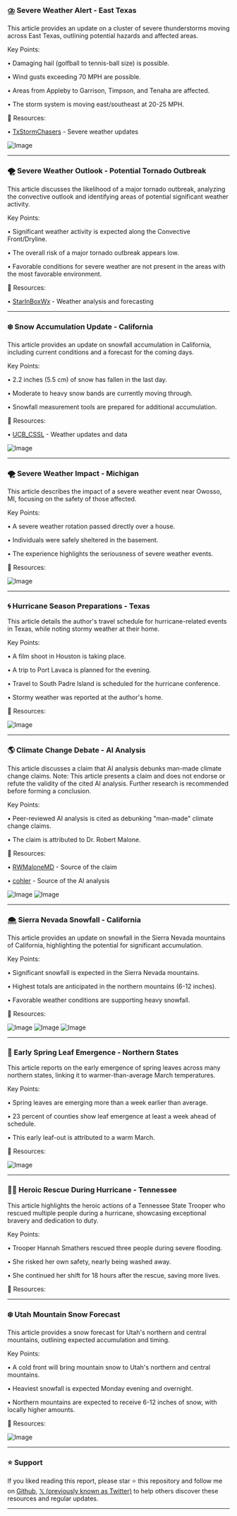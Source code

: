 ### ⛈️ Severe Weather Alert - East Texas

This article provides an update on a cluster of severe thunderstorms moving across East Texas, outlining potential hazards and affected areas.

Key Points:

• Damaging hail (golfball to tennis-ball size) is possible.


• Wind gusts exceeding 70 MPH are possible.


• Areas from Appleby to Garrison, Timpson, and Tenaha are affected.


• The storm system is moving east/southeast at 20-25 MPH.


🔗 Resources:

• [TxStormChasers](https://x.com/TxStormChasers) - Severe weather updates


![Image](https://pbs.twimg.com/media/GnVl8yNWUAAf8be?format=jpg&name=small)


---
### 🌪️ Severe Weather Outlook - Potential Tornado Outbreak

This article discusses the likelihood of a major tornado outbreak, analyzing the convective outlook and identifying areas of potential significant weather activity.

Key Points:

• Significant weather activity is expected along the Convective Front/Dryline.


• The overall risk of a major tornado outbreak appears low.


•  Favorable conditions for severe weather are not present in the areas with the most favorable environment.



🔗 Resources:

• [StarInBoxWx](https://x.com/StarInBoxWx) - Weather analysis and forecasting



---
### ❄️ Snow Accumulation Update - California

This article provides an update on snowfall accumulation in California, including current conditions and a forecast for the coming days.

Key Points:

• 2.2 inches (5.5 cm) of snow has fallen in the last day.


• Moderate to heavy snow bands are currently moving through.


• Snowfall measurement tools are prepared for additional accumulation.



🔗 Resources:

• [UCB_CSSL](https://x.com/UCB_CSSL) - Weather updates and data


![Image](https://pbs.twimg.com/ext_tw_video_thumb/1906381691649998848/pu/img/ETmTtBinC-9XjzUh.jpg)


---
### 🌪️ Severe Weather Impact - Michigan

This article describes the impact of a severe weather event near Owosso, MI, focusing on the safety of those affected.

Key Points:

• A severe weather rotation passed directly over a house.


• Individuals were safely sheltered in the basement.


• The experience highlights the seriousness of severe weather events.



🔗 Resources:


![Image](https://pbs.twimg.com/media/GnVO2CzW4AAd4K0?format=jpg&name=small)

---
### 🌀 Hurricane Season Preparations - Texas

This article details the author's travel schedule for hurricane-related events in Texas, while noting stormy weather at their home.

Key Points:

• A film shoot in Houston is taking place.


• A trip to Port Lavaca is planned for the evening.


• Travel to South Padre Island is scheduled for the hurricane conference.


• Stormy weather was reported at the author's home.

🔗 Resources:


![Image](https://pbs.twimg.com/media/GnU3-zEXcAAIMmJ?format=jpg&name=small)


---
### 🌎 Climate Change Debate - AI Analysis

This article discusses a claim that AI analysis debunks man-made climate change claims.  Note:  This article presents a claim and does not endorse or refute the validity of the cited AI analysis.  Further research is recommended before forming a conclusion.

Key Points:

• Peer-reviewed AI analysis is cited as debunking "man-made" climate change claims.


• The claim is attributed to Dr. Robert Malone.



🔗 Resources:

• [RWMaloneMD](https://x.com/RWMaloneMD) - Source of the claim


• [cohler](https://x.com/cohler) -  Source of the AI analysis


![Image](https://pbs.twimg.com/ext_tw_video_thumb/1906462382806773760/pu/img/UV6Jolj3pzFakgKL.jpg)
![Image](https://pbs.twimg.com/media/Gml74AmaEAA39yn?format=jpg&name=240x240)


---
### 🌨️ Sierra Nevada Snowfall - California

This article provides an update on snowfall in the Sierra Nevada mountains of California, highlighting the potential for significant accumulation.

Key Points:

• Significant snowfall is expected in the Sierra Nevada mountains.


• Highest totals are anticipated in the northern mountains (6-12 inches).


•  Favorable weather conditions are supporting heavy snowfall.


🔗 Resources:


![Image](https://pbs.twimg.com/media/GnUmWWtagAAPAxz?format=jpg&name=240x240)
![Image](https://pbs.twimg.com/media/GnUmX3eacAAK1DT?format=jpg&name=120x120)
![Image](https://pbs.twimg.com/media/GnUmX4abIAAP2QM?format=jpg&name=120x120)


---
### 🌱 Early Spring Leaf Emergence - Northern States

This article reports on the early emergence of spring leaves across many northern states, linking it to warmer-than-average March temperatures.

Key Points:

• Spring leaves are emerging more than a week earlier than average.


• 23 percent of counties show leaf emergence at least a week ahead of schedule.


• This early leaf-out is attributed to a warm March.


🔗 Resources:


![Image](https://pbs.twimg.com/media/GnUcr8ibAAAIpVa?format=jpg&name=small)


---
### 👮‍♀️ Heroic Rescue During Hurricane - Tennessee

This article highlights the heroic actions of a Tennessee State Trooper who rescued multiple people during a hurricane, showcasing exceptional bravery and dedication to duty.

Key Points:

• Trooper Hannah Smathers rescued three people during severe flooding.


• She risked her own safety, nearly being washed away.


• She continued her shift for 18 hours after the rescue, saving more lives.

🔗 Resources:


---
### ❄️ Utah Mountain Snow Forecast

This article provides a snow forecast for Utah's northern and central mountains, outlining expected accumulation and timing.

Key Points:

• A cold front will bring mountain snow to Utah's northern and central mountains.


• Heaviest snowfall is expected Monday evening and overnight.


• Northern mountains are expected to receive 6-12 inches of snow, with locally higher amounts.



🔗 Resources:

![Image](https://pbs.twimg.com/media/GnUQcWnXkAA3pZu?format=jpg&name=small)


---

### ⭐️ Support

If you liked reading this report, please star ⭐️ this repository and follow me on [Github](https://github.com/Drix10), [𝕏 (previously known as Twitter)](https://x.com/DRIX_10_) to help others discover these resources and regular updates.

---